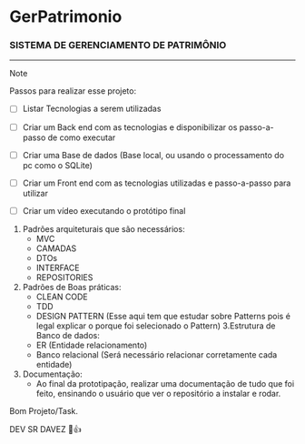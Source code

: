 # GerPatrimonio


### SISTEMA DE GERENCIAMENTO DE PATRIMÔNIO 






----------------------------------------------------------------------------------------------------------------------------------------------------------------------

> [!NOTE]
> Passos para realizar esse projeto:










- [ ] Listar Tecnologias a serem utilizadas
- [ ] Criar um Back end com as tecnologias e disponibilizar os passo-a-passo de como executar
- [ ] Criar uma Base de dados (Base local, ou usando o processamento do pc como o SQLite)
- [ ] Criar um Front end com as tecnologias utilizadas e passo-a-passo para utilizar
- [ ] Criar um vídeo executando o protótipo final









1. Padrões arquiteturais que são necessários:
   - MVC
   - CAMADAS
   - DTOs
   - INTERFACE
   - REPOSITORIES 
2. Padrões de Boas práticas:
   - CLEAN CODE
   - TDD
   - DESIGN PATTERN (Esse aqui tem que estudar sobre Patterns pois é legal explicar o porque foi selecionado o Pattern)
3.Estrutura de Banco de dados:
   - ER (Entidade relacionamento)
   - Banco relacional (Será necessário relacionar corretamente cada entidade)
4. Documentação:
   - Ao final da prototipação, realizar uma documentação de tudo que foi feito, ensinando o usuário que ver o repositório a instalar e rodar.
  










Bom Projeto/Task.

DEV SR DAVEZ 🤠👍
